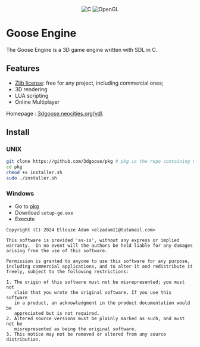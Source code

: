 <p align="center">
    <a><img alt="C" src="https://img.shields.io/badge/c-%2300599C.svg?style=for-the-badge&logo=c&logoColor=white"></a>
    <a><img alt="OpenGL" src="https://img.shields.io/badge/OpenGL-%23FFFFFF.svg?style=for-the-badge&logo=opengl"></a>
</p>

# Goose Engine

The Goose Engine is a 3D game engine written with SDL in C.

## Features

* [Zlib license](./LICENSE): free for any project, including commercial ones;
* 3D rendering
* LUA scripting
* Online Multiplayer

Homepage : [3dgoose.neocities.org/vdl](https://3dgoose.neocities.org/vdl).

## Install


### UNIX
```bash
git clone https://github.com/3dgoose/pkg # pkg is the repo containing GE installer
cd pkg
chmod +x installer.sh
sudo ./installer.sh
```

### Windows
- Go to [pkg](https://github.com/3dgoose/pkg/releases/)
- Download `setup-ge.exe`
- Execute

```text
Copyright (C) 2024 Ellouze Adam <elzadam11@tutamail.com>
  
This software is provided 'as-is', without any express or implied
warranty.  In no event will the authors be held liable for any damages
arising from the use of this software.

Permission is granted to anyone to use this software for any purpose,
including commercial applications, and to alter it and redistribute it
freely, subject to the following restrictions:
  
1. The origin of this software must not be misrepresented; you must not
   claim that you wrote the original software. If you use this software
   in a product, an acknowledgment in the product documentation would be
   appreciated but is not required. 
2. Altered source versions must be plainly marked as such, and must not be
   misrepresented as being the original software.
3. This notice may not be removed or altered from any source distribution.
```
